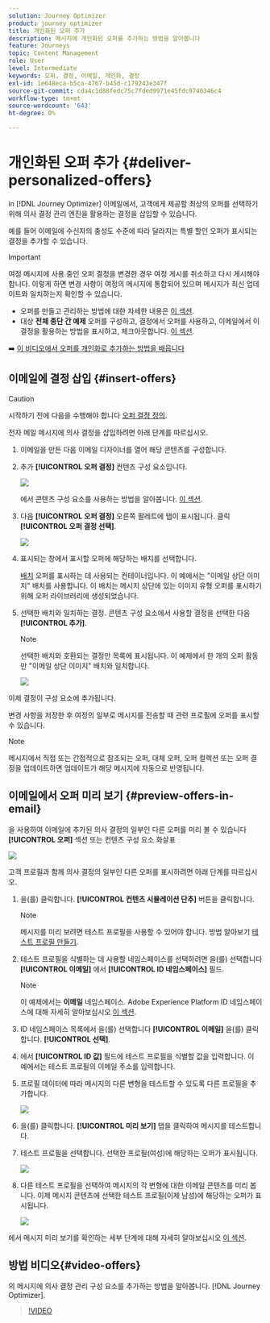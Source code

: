 ```yaml
---
solution: Journey Optimizer
product: journey optimizer
title: 개인화된 오퍼 추가
description: 메시지에 개인화된 오퍼를 추가하는 방법을 알아봅니다
feature: Journeys
topic: Content Management
role: User
level: Intermediate
keywords: 오퍼, 결정, 이메일, 개인화, 결정
exl-id: 1e648eca-b5ca-4767-b45d-c179243e347f
source-git-commit: cda4c1d88fedc75c7fded9971e45fdc9740346c4
workflow-type: tm+mt
source-wordcount: '643'
ht-degree: 0%

---
```


# 개인화된 오퍼 추가 {#deliver-personalized-offers}

in [!DNL Journey Optimizer] 이메일에서, 고객에게 제공할 최상의 오퍼를 선택하기 위해 의사 결정 관리 엔진을 활용하는 결정을 삽입할 수 있습니다.

예를 들어 이메일에 수신자의 충성도 수준에 따라 달라지는 특별 할인 오퍼가 표시되는 결정을 추가할 수 있습니다.

>[!IMPORTANT]
>
>여정 메시지에 사용 중인 오퍼 결정을 변경한 경우 여정 게시를 취소하고 다시 게시해야 합니다.  이렇게 하면 변경 사항이 여정의 메시지에 통합되어 있으며 메시지가 최신 업데이트와 일치하는지 확인할 수 있습니다.

* 오퍼를 만들고 관리하는 방법에 대한 자세한 내용은 [이 섹션](../offers/get-started/starting-offer-decisioning.md).
* 대상 **전체 종단 간 예제** 오퍼를 구성하고, 결정에서 오퍼를 사용하고, 이메일에서 이 결정을 활용하는 방법을 표시하고, 체크아웃합니다. [이 섹션](../offers/offers-e2e.md#insert-decision-in-email).

➡️ [이 비디오에서 오퍼를 개인화로 추가하는 방법을 배웁니다](#video-offers)

## 이메일에 결정 삽입 {#insert-offers}

>[!CAUTION]
>
>시작하기 전에 다음을 수행해야 합니다 [오퍼 결정 정의](../offers/offer-activities/create-offer-activities.md).

전자 메일 메시지에 의사 결정을 삽입하려면 아래 단계를 따르십시오.

1. 이메일을 만든 다음 이메일 디자이너를 열어 해당 콘텐츠를 구성합니다.

1. 추가 **[!UICONTROL 오퍼 결정]** 컨텐츠 구성 요소입니다.

   ![](assets/deliver-offer-component.png)

   에서 콘텐츠 구성 요소를 사용하는 방법을 알아봅니다. [이 섹션](content-components.md).

1. 다음 **[!UICONTROL 오퍼 결정]** 오른쪽 팔레트에 탭이 표시됩니다. 클릭 **[!UICONTROL 오퍼 결정 선택]**.

   ![](assets/deliver-offer-tab.png)

1. 표시되는 창에서 표시할 오퍼에 해당하는 배치를 선택합니다.

   [배치](../offers/offer-library/creating-placements.md) 오퍼를 표시하는 데 사용되는 컨테이너입니다. 이 예에서는 &quot;이메일 상단 이미지&quot; 배치를 사용합니다. 이 배치는 메시지 상단에 있는 이미지 유형 오퍼를 표시하기 위해 오퍼 라이브러리에 생성되었습니다.

1. 선택한 배치와 일치하는 결정. 콘텐츠 구성 요소에서 사용할 결정을 선택한 다음 **[!UICONTROL 추가]**.

   >[!NOTE]
   >
   >선택한 배치와 호환되는 결정만 목록에 표시됩니다. 이 예제에서 한 개의 오퍼 활동만 &quot;이메일 상단 이미지&quot; 배치와 일치합니다.

   ![](assets/deliver-offer-placement.png)

이제 결정이 구성 요소에 추가됩니다.

변경 사항을 저장한 후 여정의 일부로 메시지를 전송할 때 관련 프로필에 오퍼를 표시할 수 있습니다.

>[!NOTE]
>
>메시지에서 직접 또는 간접적으로 참조되는 오퍼, 대체 오퍼, 오퍼 컬렉션 또는 오퍼 결정을 업데이트하면 업데이트가 해당 메시지에 자동으로 반영됩니다.

## 이메일에서 오퍼 미리 보기 {#preview-offers-in-email}

을 사용하여 이메일에 추가된 의사 결정의 일부인 다른 오퍼를 미리 볼 수 있습니다 **[!UICONTROL 오퍼]** 섹션 또는 컨텐츠 구성 요소 화살표

![](assets/deliver-offer-preview.png)

고객 프로필과 함께 의사 결정의 일부인 다른 오퍼를 표시하려면 아래 단계를 따르십시오.

1. 을(를) 클릭합니다. **[!UICONTROL 컨텐츠 시뮬레이션 단추]** 버튼을 클릭합니다.

   >[!NOTE]
   >
   >메시지를 미리 보려면 테스트 프로필을 사용할 수 있어야 합니다. 방법 알아보기 [테스트 프로필 만들기](../segment/creating-test-profiles.md).

1. 테스트 프로필을 식별하는 데 사용할 네임스페이스를 선택하려면 을(를) 선택합니다 **[!UICONTROL 이메일]** 에서 **[!UICONTROL ID 네임스페이스]** 필드.

   >[!NOTE]
   >
   >이 예제에서는 **이메일** 네임스페이스. Adobe Experience Platform ID 네임스페이스에 대해 자세히 알아보십시오 [이 섹션](../segment/get-started-identity.md).

1. ID 네임스페이스 목록에서 을(를) 선택합니다 **[!UICONTROL 이메일]** 을(를) 클릭합니다. **[!UICONTROL 선택]**.

1. 에서 **[!UICONTROL ID 값]** 필드에 테스트 프로필을 식별할 값을 입력합니다. 이 예에서는 테스트 프로필의 이메일 주소를 입력합니다.

   <!--For example enter smith@adobe.com and click the **[!UICONTROL Add profile]** button.-->

1. 프로필 데이터에 따라 메시지의 다른 변형을 테스트할 수 있도록 다른 프로필을 추가합니다.

   ![](assets/deliver-offer-test-profiles.png)

1. 을(를) 클릭합니다. **[!UICONTROL 미리 보기]** 탭을 클릭하여 메시지를 테스트합니다.

1. 테스트 프로필을 선택합니다. 선택한 프로필(여성)에 해당하는 오퍼가 표시됩니다.

   ![](assets/deliver-offer-test-profile-female-preview.png)

1. 다른 테스트 프로필을 선택하여 메시지의 각 변형에 대한 이메일 콘텐츠를 미리 봅니다. 이제 메시지 콘텐츠에 선택한 테스트 프로필(이제 남성)에 해당하는 오퍼가 표시됩니다.

   ![](assets/deliver-offer-test-profile-male-preview.png)

에서 메시지 미리 보기를 확인하는 세부 단계에 대해 자세히 알아보십시오 [이 섹션](#preview-your-messages).

## 방법 비디오{#video-offers}

의 메시지에 의사 결정 관리 구성 요소를 추가하는 방법을 알아봅니다. [!DNL Journey Optimizer].

>[!VIDEO](https://video.tv.adobe.com/v/334088?quality=12)

